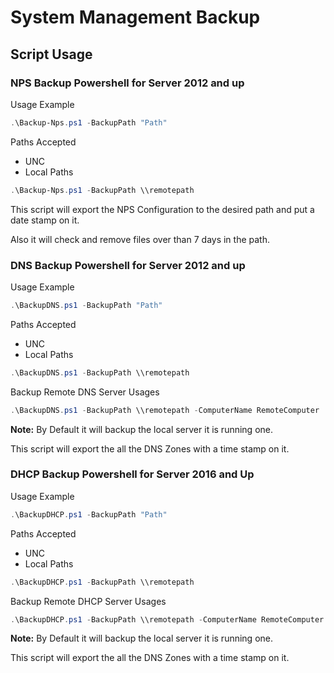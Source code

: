 # System Management Backup

## Script Usage

### NPS Backup Powershell for Server 2012 and up

Usage Example

```powershell
.\Backup-Nps.ps1 -BackupPath "Path"
```

Paths Accepted

- UNC
- Local Paths

```powershell
.\Backup-Nps.ps1 -BackupPath \\remotepath
```

This script will export the NPS Configuration to the desired path and put a date stamp on it.

Also it will check and remove files over than 7 days in the path.

### DNS Backup Powershell for Server 2012 and up

Usage Example

```powershell
.\BackupDNS.ps1 -BackupPath "Path"
```

Paths Accepted

- UNC
- Local Paths

```powershell
.\BackupDNS.ps1 -BackupPath \\remotepath
```

Backup Remote DNS Server Usages

```powershell
.\BackupDNS.ps1 -BackupPath \\remotepath -ComputerName RemoteComputer
```

__Note:__ By Default it will backup the local server it is running one.

This script will export the all the DNS Zones with a time stamp on it.

### DHCP Backup Powershell for Server 2016 and Up

Usage Example

```powershell
.\BackupDHCP.ps1 -BackupPath "Path"
```

Paths Accepted

- UNC
- Local Paths

```powershell
.\BackupDHCP.ps1 -BackupPath \\remotepath
```

Backup Remote DHCP Server Usages

```powershell
.\BackupDHCP.ps1 -BackupPath \\remotepath -ComputerName RemoteComputer
```

__Note:__ By Default it will backup the local server it is running one.

This script will export the all the DNS Zones with a time stamp on it.